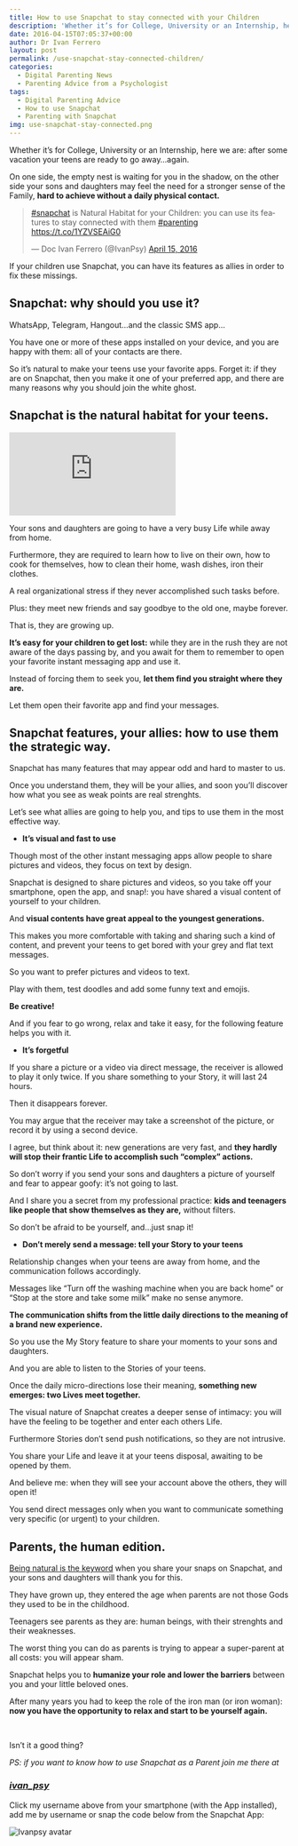 ```yaml
---
title: How to use Snapchat to stay connected with your Children
description: 'Whether it’s for College, University or an Internship, here we are: after some vacation your teens are ready to go away&#8230;again. On one side, the empty nest is waiting for you in the shadow, on the other side your sons and daughters may feel the need for a stronger sense of the Family, hard to achieve without a daily physical contact.'
date: 2016-04-15T07:05:37+00:00
author: Dr Ivan Ferrero
layout: post
permalink: /use-snapchat-stay-connected-children/
categories:
  - Digital Parenting News
  - Parenting Advice from a Psychologist
tags:
  - Digital Parenting Advice
  - How to use Snapchat
  - Parenting with Snapchat
img: use-snapchat-stay-connected.png
---
```

Whether it’s for College, University or an Internship, here we are: after some vacation your teens are ready to go away&#8230;again.

On one side, the empty nest is waiting for you in the shadow, on the other side your sons and daughters may feel the need for a stronger sense of the Family, **hard to achieve without a daily physical contact.**

<blockquote class="twitter-tweet" data-lang="en"><p lang="en" dir="ltr"><a href="https://twitter.com/hashtag/snapchat?src=hash">#snapchat</a> is Natural Habitat for your Children: you can use its features to stay connected with them <a href="https://twitter.com/hashtag/parenting?src=hash">#parenting</a>  <a href="https://t.co/1YZVSEAiG0">https://t.co/1YZVSEAiG0</a></p>&mdash; Doc Ivan Ferrero (@IvanPsy) <a href="https://twitter.com/IvanPsy/status/720884699309023232">April 15, 2016</a></blockquote>
<script async src="//platform.twitter.com/widgets.js" charset="utf-8"></script>

If your children use Snapchat, you can have its features as allies in order to fix these missings.

## Snapchat: why should you use it?

WhatsApp, Telegram, Hangout&#8230;and the classic SMS app&#8230;

You have one or more of these apps installed on your device, and you are happy with them: all of your contacts are there.

So it’s natural to make your teens use your favorite apps. Forget it: if they are on Snapchat, then you make it one of your preferred app, and there are many reasons why you should join the white ghost.

## Snapchat is the natural habitat for your teens.

<iframe class="youtube-video" src="https://www.youtube-nocookie.com/embed/beOvCUnnqqY" frameborder="0" allowfullscreen></iframe>

Your sons and daughters are going to have a very busy Life while away from home.

Furthermore, they are required to learn how to live on their own, how to cook for themselves, how to clean their home, wash dishes, iron their clothes.

A real organizational stress if they never accomplished such tasks before.

Plus: they meet new friends and say goodbye to the old one, maybe forever.

That is, they are growing up.

**It’s easy for your children to get lost:** while they are in the rush they are not aware of the days passing by, and you await for them to remember to open your favorite instant messaging app and use it.

Instead of forcing them to seek you, **let them find you straight where they are.**

Let them open their favorite app and find your messages.

## Snapchat features, your allies: how to use them the strategic way.

Snapchat has many features that may appear odd and hard to master to us.

Once you understand them, they will be your allies, and soon you’ll discover how what you see as weak points are real strenghts.

Let’s see what allies are going to help you, and tips to use them in the most effective way.

  * **It’s visual and fast to use**

Though most of the other instant messaging apps allow people to share pictures and videos, they focus on text by design.

Snapchat is designed to share pictures and videos, so you take off your smartphone, open the app, and snap!: you have shared a visual content of yourself to your children.

And **visual contents have great appeal to the youngest generations.**

This makes you more comfortable with taking and sharing such a kind of content, and prevent your teens to get bored with your grey and flat text messages.

So you want to prefer pictures and videos to text.

Play with them, test doodles and add some funny text and emojis.

**Be creative!**

And if you fear to go wrong, relax and take it easy, for the following feature helps you with it.

  * **It’s forgetful**

If you share a picture or a video via direct message, the receiver is allowed to play it only twice. If you share something to your Story, it will last 24 hours.

Then it disappears forever.

You may argue that the receiver may take a screenshot of the picture, or record it by using a second device.

I agree, but think about it: new generations are very fast, and **they hardly will stop their frantic Life to accomplish such “complex” actions.**

So don’t worry if you send your sons and daughters a picture of yourself and fear to appear goofy: it’s not going to last.

And I share you a secret from my professional practice: **kids and teenagers like people that show themselves as they are,** without filters.

So don’t be afraid to be yourself, and&#8230;just snap it!

  * **Don’t merely send a message: tell your Story to your teens**

Relationship changes when your teens are away from home, and the communication follows accordingly.

Messages like “Turn off the washing machine when you are back home” or “Stop at the store and take some milk” make no sense anymore.

**The communication shifts from the little daily directions to the meaning of a brand new experience.**

So you use the My Story feature to share your moments to your sons and daughters.

And you are able to listen to the Stories of your teens.

Once the daily micro-directions lose their meaning, **something new emerges: two Lives meet together.**

The visual nature of Snapchat creates a deeper sense of intimacy: you will have the feeling to be together and enter each others Life.

Furthermore Stories don’t send push notifications, so they are not intrusive.

You share your Life and leave it at your teens disposal, awaiting to be opened by them.

And believe me: when they will see your account above the others, they will open it!

You send direct messages only when you want to communicate something very specific (or urgent) to your children.

## Parents, the human edition.

[Being natural is the keyword](/digital-parenting-tips-best-practices/ "Being natural is the keyword") when you share your snaps on Snapchat, and your sons and daughters will thank you for this.

They have grown up, they entered the age when parents are not those Gods they used to be in the childhood.

Teenagers see parents as they are: human beings, with their strenghts and their weaknesses.

The worst thing you can do as parents is trying to appear a super-parent at all costs: you will appear sham.

Snapchat helps you to **humanize your role and lower the barriers** between you and your little beloved ones.

After many years you had to keep the role of the iron man (or iron woman): **now you have the opportunity to relax and start to be yourself again.**

&nbsp;

Isn’t it a good thing?

_PS: if you want to know how to use Snapchat as a Parent join me there at_

### **[_ivan_psy_](https://www.snapchat.com/add/ivan_psy "Click here to join me on Snapchat")**

Click my username above from your smartphone (with the App installed), add me by username or snap the code below from the Snapchat App:

![Ivanpsy avatar](/images/Snapchat-Avatar-ivan_psy.jpg)
